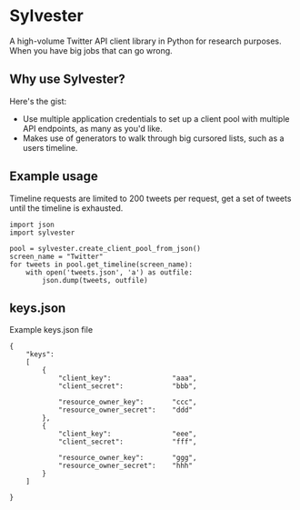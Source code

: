 # Sylvester
A high-volume Twitter API client library in Python for research purposes.
When you have big jobs that can go wrong.

## Why use Sylvester?
Here's the gist:
- Use multiple application credentials to set up a client pool with multiple API endpoints, as many as you'd like.
- Makes use of generators to walk through big cursored lists, such as a users timeline.

## Example usage
Timeline requests are limited to 200 tweets per request, get a set of tweets until the timeline is exhausted.

	import json
	import sylvester

	pool = sylvester.create_client_pool_from_json()
	screen_name = "Twitter"
	for tweets in pool.get_timeline(screen_name):
		with open('tweets.json', 'a') as outfile:
			json.dump(tweets, outfile)


## keys.json
Example keys.json file

	{
		"keys":
		[
		    {
		        "client_key": 				"aaa",
		        "client_secret": 			"bbb",

		        "resource_owner_key":       "ccc",
		        "resource_owner_secret":    "ddd"
		    },
		    {
		        "client_key":               "eee",
		        "client_secret":            "fff",

		        "resource_owner_key":       "ggg",
		        "resource_owner_secret":    "hhh"
		    }
		]

	}